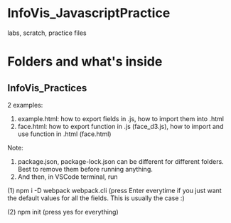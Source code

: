 # InfoVis_JavascriptPractice
labs, scratch, practice files
# Folders and what's inside

## InfoVis_Practices
2 examples:
1. example.html: how to export fields in .js, how to import them into .html
2. face.html: how to export function in .js (face_d3.js), how to import and use function in .html (face.html)

Note: 
1. package.json, package-lock.json can be different for different folders. Best to remove them before running anything. 
2. And then, in VSCode terminal, run

(1) npm i -D webpack webpack.cli  (press Enter everytime if you just want the default values for all the fields. This is usually the case :)
  
(2) npm init (press yes for everything)

